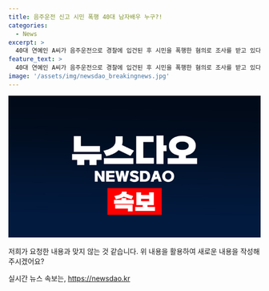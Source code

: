 ```yaml
---
title: 음주운전 신고 시민 폭행 40대 남자배우 누구?!
categories:
  - News
excerpt: >
  40대 연예인 A씨가 음주운전으로 경찰에 입건된 후 시민을 폭행한 혐의로 조사를 받고 있다. A씨는 술을 마신 뒤 자택까지 운전하다가 음주측정 결과 취소 수준의 알코올이 검출됐으며, 폭행 혐의로도 조사를 받고 있다. 또한 신고자들을 협박한 것으로 전해졌고, A씨는 음주운전 혐의는 인정했지만 폭행 혐의는 부인하고 있다. 경찰은 CCTV를 토대로 사건 경위를 조사 중이다.
feature_text: >
  40대 연예인 A씨가 음주운전으로 경찰에 입건된 후 시민을 폭행한 혐의로 조사를 받고 있다. A씨는 술을 마신 뒤 자택까지 운전하다가 음주측정 결과 취소 수준의 알코올이 검출됐으며, 폭행 혐의로도 조사를 받고 있다. 또한 신고자들을 협박한 것으로 전해졌고, A씨는 음주운전 혐의는 인정했지만 폭행 혐의는 부인하고 있다. 경찰은 CCTV를 토대로 사건 경위를 조사 중이다.
image: '/assets/img/newsdao_breakingnews.jpg'
---
```


<p><img src="/assets/img/newsdao_breakingnews.jpg" alt="firstkoreanews 속보" /></p>

<p>저희가 요청한 내용과 맞지 않는 것 같습니다. 위 내용을 활용하여 새로운 내용을 작성해 주시겠어요?</p>
실시간 뉴스 속보는, <a href="https://newsdao.kr" rel="dofollow">https://newsdao.kr</a>


